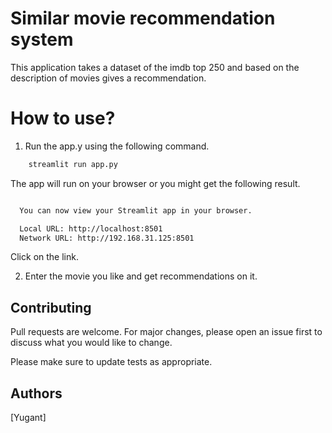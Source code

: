 # Similar movie recommendation system
This application takes a dataset of the imdb top 250 and based on the description of movies gives a recommendation. 


# How to use?
1. Run the app.y using the following command.
```bash
    streamlit run app.py
```
The app will run on your browser or you might get the following result.
```bash

  You can now view your Streamlit app in your browser.

  Local URL: http://localhost:8501
  Network URL: http://192.168.31.125:8501
```
Click on the link.

2. Enter the movie you like and get recommendations on it. 

## Contributing
Pull requests are welcome. For major changes, please open an issue first to discuss what you would like to change.

Please make sure to update tests as appropriate.

## Authors
[Yugant] 

